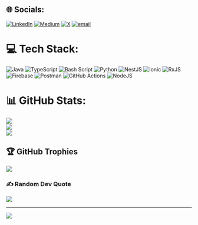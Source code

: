 
## 🌐 Socials:
[![LinkedIn](https://img.shields.io/badge/LinkedIn-%230077B5.svg?logo=linkedin&logoColor=white)](https://linkedin.com/in/l00pinfinity) [![Medium](https://img.shields.io/badge/Medium-12100E?logo=medium&logoColor=white)](https://medium.com/@l00pinfinity) [![X](https://img.shields.io/badge/X-black.svg?logo=X&logoColor=white)](https://x.com/l00pinfinity) [![email](https://img.shields.io/badge/Email-D14836?logo=gmail&logoColor=white)](mailto:collinskboit@gmail.com) 

# 💻 Tech Stack:
![Java](https://img.shields.io/badge/java-%23ED8B00.svg?style=for-the-badge&logo=openjdk&logoColor=white) ![TypeScript](https://img.shields.io/badge/typescript-%23007ACC.svg?style=for-the-badge&logo=typescript&logoColor=white) ![Bash Script](https://img.shields.io/badge/bash_script-%23121011.svg?style=for-the-badge&logo=gnu-bash&logoColor=white) ![Python](https://img.shields.io/badge/python-3670A0?style=for-the-badge&logo=python&logoColor=ffdd54) ![NestJS](https://img.shields.io/badge/nestjs-%23E0234E.svg?style=for-the-badge&logo=nestjs&logoColor=white) ![Ionic](https://img.shields.io/badge/Ionic-%233880FF.svg?style=for-the-badge&logo=Ionic&logoColor=white) ![RxJS](https://img.shields.io/badge/rxjs-%23B7178C.svg?style=for-the-badge&logo=reactivex&logoColor=white) ![Firebase](https://img.shields.io/badge/firebase-a08021?style=for-the-badge&logo=firebase&logoColor=ffcd34) ![Postman](https://img.shields.io/badge/Postman-FF6C37?style=for-the-badge&logo=postman&logoColor=white) ![GitHub Actions](https://img.shields.io/badge/github%20actions-%232671E5.svg?style=for-the-badge&logo=githubactions&logoColor=white) ![NodeJS](https://img.shields.io/badge/node.js-6DA55F?style=for-the-badge&logo=node.js&logoColor=white)
# 📊 GitHub Stats:
![](https://github-readme-stats.vercel.app/api?username=l00pinfinity&theme=dark&hide_border=false&include_all_commits=false&count_private=true)<br/>
![](https://nirzak-streak-stats.vercel.app/?user=l00pinfinity&theme=dark&hide_border=false)<br/>
![](https://github-readme-stats.vercel.app/api/top-langs/?username=l00pinfinity&theme=dark&hide_border=false&include_all_commits=false&count_private=true&layout=compact)

## 🏆 GitHub Trophies
![](https://github-profile-trophy.vercel.app/?username=l00pinfinity&theme=radical&no-frame=false&no-bg=true&margin-w=4)

### ✍️ Random Dev Quote
![](https://quotes-github-readme.vercel.app/api?type=horizontal&theme=radical)

---
[![](https://visitcount.itsvg.in/api?id=l00pinfinity&icon=0&color=0)](https://visitcount.itsvg.in)

<!-- Proudly created with GPRM ( https://gprm.itsvg.in ) -->
